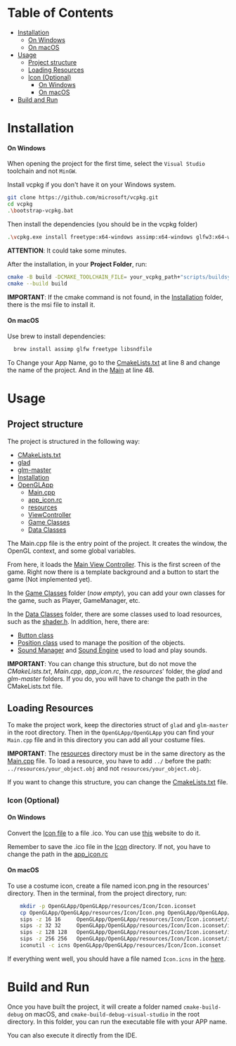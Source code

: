 # Table of Contents
- [Installation](#installation)
    - [On Windows](#on-windows)
    - [On macOS](#on-macos)
- [Usage](#usage)
    - [Project structure](#project-structure)
    - [Loading Resources](#loading-resources)
    - [Icon (Optional)](#icon-optional)
        - [On Windows](#on-windows-1)
        - [On macOS](#on-macos-1)
- [Build and Run](#build-and-run)

# Installation
#### On Windows

When opening the project for the first time, select the `Visual Studio` toolchain and not `MinGW`.

Install vcpkg if you don't have it on your Windows system.
```bash
git clone https://github.com/microsoft/vcpkg.git
cd vcpkg
.\bootstrap-vcpkg.bat
```
Then install the dependencies (you should be in the vcpkg folder)
```bash
.\vcpkg.exe install freetype:x64-windows assimp:x64-windows glfw3:x64-windows openal-soft:x64-windows libsndfile:x64-windows
```
**ATTENTION**: It could take some minutes.

After the installation, in your **Project Folder**, run:
```bash
cmake -B build -DCMAKE_TOOLCHAIN_FILE= your_vcpkg_path+"scripts/buildsystems/vcpkg.cmake"
cmake --build build
```
**IMPORTANT**: If the cmake command is not found, in the [Installation](Installation) folder, there is the msi file to install it.

#### On macOS 
Use brew to install dependencies:
```bash
  brew install assimp glfw freetype libsndfile
```
To Change your App Name, go to the [CmakeLists.txt](CMakeLists.txt) at line 8 and change the name of the project.
And in the [Main](OpenGLApp/Main.cpp) at line 48.

# Usage
## Project structure

The project is structured in the following way:
- [CMakeLists.txt](CMakeLists.txt)
- [glad](glad)
- [glm-master](glm-master)
- [Installation](Installation)
- [OpenGLApp](OpenGLApp)
  - [Main.cpp](OpenGLApp/Main.cpp)
  - [app_icon.rc](OpenGLApp/app_icon.rc)
  - [resources](OpenGLApp/resources)
  - [ViewController](OpenGLApp/ViewController)
  - [Game Classes](OpenGLApp/GameClasses)
  - [Data Classes](OpenGLApp/DataClasses)

The Main.cpp file is the entry point of the project. It creates the window, the OpenGL context, and some global variables.

From here, it loads the [Main View Controller](OpenGLApp/ViewController/MainViewController.cpp).
This is the first screen of the game. Right now there is a template background and a button to start the game (Not implemented yet).

In the [Game Classes](OpenGLApp/GameClasses) folder (_now empty_), you can add your own classes for the game, such as Player, GameManager, etc.

In the [Data Classes](OpenGLApp/DataClasses) folder, there are some classes used to load resources, such as the [shader.h](OpenGLApp/DataClasses/shader.h).
In addition, here, there are:
- [Button class](OpenGLApp/DataClasses/Button.h) 
- [Position class](OpenGLApp/DataClasses/Position.h) used to manage the position of the objects.
- [Sound Manager](OpenGLApp/DataClasses/SoundManager.h) and [Sound Engine](OpenGLApp/DataClasses/SoundEngine.h) used to load and play sounds.

**IMPORTANT**: You can change this structure, but do not move the _CMakeLists.txt_, _Main.cpp_, _app_icon.rc_, the _resources_' folder, the _glad_ and _glm-master_ folders. 
If you do, you will have to change the path in the CMakeLists.txt file.

## Loading Resources

To make the project work, keep the directories struct of `glad` and `glm-master` in the root directory.
Then in the `OpenGLApp/OpenGLApp` you can find your `Main.cpp` file and in this directory you can add all your costume files.

**IMPORTANT**: The [resources](OpenGLApp/resources) directory must be in the same directory as the [Main.cpp](OpenGLApp/Main.cpp) file.
To load a resource, you have to add `../` before the path: `../resources/your_object.obj` and not `resources/your_object.obj`.

If you want to change this structure, you can change the [CmakeLists.txt](CMakeLists.txt) file.

### Icon (Optional)
#### On Windows
Convert the [Icon file](OpenGLApp/resources/Icon/Icon.png) to a file .ico.
You can use [this](https://convertio.co/es/png-ico/) website to do it.

Remember to save the .ico file in the [Icon](OpenGLApp/resources/Icon) directory. If not, you have to change the path in the [app_icon.rc](OpenGLApp/app_icon.rc)

#### On macOS
To use a costume icon, create a file named icon.png in the resources' directory.
Then in the terminal, from the project directory, run:
```bash
    mkdir -p OpenGLApp/OpenGLApp/resources/Icon/Icon.iconset
    cp OpenGLApp/OpenGLApp/resources/Icon/Icon.png OpenGLApp/OpenGLApp/resources/Icon/Icon.iconset/icon_512x512.png
    sips -z 16 16     OpenGLApp/OpenGLApp/resources/Icon/Icon.iconset/icon_512x512.png --out OpenGLApp/OpenGLApp/resources/Icon/Icon.iconset/icon_16x16.png
    sips -z 32 32     OpenGLApp/OpenGLApp/resources/Icon/Icon.iconset/icon_512x512.png --out OpenGLApp/OpenGLApp/resources/Icon/Icon.iconset/icon_16x16@2x.png
    sips -z 128 128   OpenGLApp/OpenGLApp/resources/Icon/Icon.iconset/icon_512x512.png --out OpenGLApp/OpenGLApp/resources/Icon/Icon.iconset/icon_128x128.png
    sips -z 256 256   OpenGLApp/OpenGLApp/resources/Icon/Icon.iconset/icon_512x512.png --out OpenGLApp/OpenGLApp/resources/Icon/Icon.iconset/icon_128x128@2x.png
    iconutil -c icns OpenGLApp/OpenGLApp/resources/Icon/Icon.iconset
```
If everything went well, you should have a file named `Icon.icns` in the [here](OpenGLApp/resources/Icon/Icon.icns).

# Build and Run
Once you have built the project, it will create a folder named `cmake-build-debug` on macOS, and `cmake-build-debug-visual-studio` in the root directory.
In this folder, you can run the executable file with your APP name.

You can also execute it directly from the IDE.